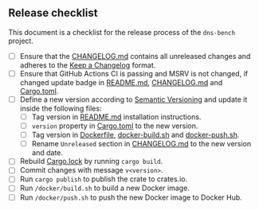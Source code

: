 ## Release checklist

This document is a checklist for the release process of the `dns-bench` project.

- [ ] Ensure that the [CHANGELOG.md](./CHANGELOG.md) contains all unreleased changes and adheres to the [Keep a Changelog](https://keepachangelog.com/en/1.1.0/) format.
- [ ] Ensure that GitHub Actions CI is passing and MSRV is not changed, if changed update badge in [README.md](./README.md), [CHANGELOG.md](./CHANGELOG.md) and [Cargo.toml](./Cargo.toml).
- [ ] Define a new version according to [Semantic Versioning](https://semver.org/spec/v2.0.0.html) and update it inside the following files:
  - [ ] Tag version in [README.md](./README.md) installation instructions.
  - [ ] `version` property in [Cargo.toml](./Cargo.toml) to the new version.
  - [ ] Tag version in [Dockerfile](./docker/Dockerfile), [docker-build.sh](./docker/build.sh) and [docker-push.sh](./docker/push.sh).
  - [ ] Rename `Unreleased` section in [CHANGELOG.md](./CHANGELOG.md) to the new version and date.
- [ ] Rebuild [Cargo.lock](./Cargo.lock) by running `cargo build`.
- [ ] Commit changes with message `v<version>`.
- [ ] Run `cargo publish` to publish the crate to crates.io.
- [ ] Run `/docker/build.sh` to build a new Docker image.
- [ ] Run `/docker/push.sh` to push the new Docker image to Docker Hub.
